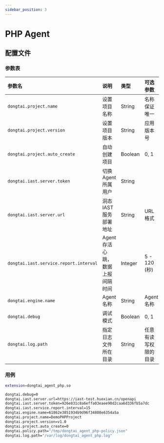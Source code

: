 ```yaml
---
sidebar_position: 3
---
```

# PHP Agent

## 配置文件 
### 参数表

| 参数名  | 说明    | 类型  | 可选参数   |预设值    |
| :--------|:--------|:--------| :--------| :--------|
| `dongtai.project.name`        | 设置项目名称 | String  |名称保证唯一   | DemoPHPProject          |
| `dongtai.project.version`     | 设置项目版本       | String      |应用版本号    | V1.0.0                  |
| `dongtai.project.auto_create`     | 自动创建项目      | Boolean      |0, 1  | 0             |
| `dongtai.iast.server.token`    | 切换 Agent 所属用户                                 | String  |        | 洞态 IAST 用户 Token     |
| `dongtai.iast.server.url`      | 洞态 IAST 服务部署地址                  | String   | URL 格式      | |
| `dongtai.iast.service.report.interval`  | Agent 存活心跳，数据上报间隔时间                 | Integer   | 5 - 120 (秒)     | 15      |
| `dongtai.engine.name`        | Agent 名称 | String  |Agent 名称   | dongtai-agent-php      |
| `dongtai.debug`           | 调试模式  | Boolean   |0, 1       | 0              |
| `dongtai.log.path`        | 指定日志文件所在目录        | String |任意有读写权限的目录    |  /var/log/dongtai_agent_php.log	  |

### 用例

```bash title="dongtai_agent_php.ini"
extension=dongtai_agent_php.so

dongtai.debug=0
dongtai.iast.server.url=https://iast-test.huoxian.cn/openapi
dongtai.iast.server.token=926e831c8a6effa03eaee90d2caa6d336fb5a7dc
dongtai.iast.service.report.interval=15
dongtai.engine.name=61862e3851934b9d96f34808e6354a5a
dongtai.project.name=DemoPHPProject
dongtai.project.version=v1.0
dongtai.project.auto_create=0
dongtai.policy.path="/tmp/dongtai_agent_php-policy.json"
dongtai.log.path="/var/log/dongtai_agent_php.log"
```